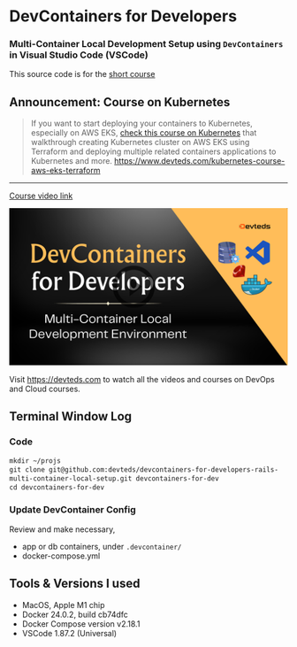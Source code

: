 # DevContainers for Developers

### Multi-Container Local Development Setup using `DevContainers` in Visual Studio Code (VSCode)

This source code is for the [short course](https://youtu.be/xfeQ6vDuidA)

## Announcement: Course on Kubernetes

> If you want to start deploying your containers to Kubernetes, especially on AWS EKS, [check this course on Kubernetes](https://www.devteds.com/kubernetes-course-aws-eks-terraform) that walkthrough creating Kubernetes cluster on AWS EKS using Terraform and deploying multiple related containers applications to Kubernetes and more. https://www.devteds.com/kubernetes-course-aws-eks-terraform 

---

[Course video link](https://youtu.be/xfeQ6vDuidA)

[![Course Video Link](./doc/devc-for-rails-thumbnail-youtube.png)](https://youtu.be/xfeQ6vDuidA)

Visit https://devteds.com to watch all the videos and courses on DevOps and Cloud courses.

## Terminal Window Log

### Code

```
mkdir ~/projs
git clone git@github.com:devteds/devcontainers-for-developers-rails-multi-container-local-setup.git devcontainers-for-dev
cd devcontainers-for-dev
```

### Update DevContainer Config

Review and make necessary,

- app or db containers, under `.devcontainer/`
- docker-compose.yml

## Tools & Versions I used

- MacOS, Apple M1 chip
- Docker 24.0.2, build cb74dfc
- Docker Compose version v2.18.1
- VSCode 1.87.2 (Universal)
